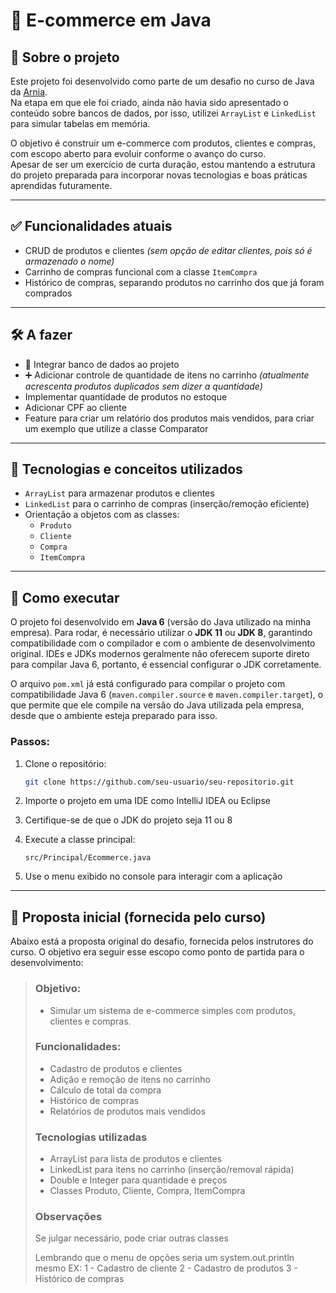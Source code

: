 # 🛒 E-commerce em Java

## 📌 Sobre o projeto

Este projeto foi desenvolvido como parte de um desafio no curso de Java da [Arnia](https://arnia.com.br/).  
Na etapa em que ele foi criado, ainda não havia sido apresentado o conteúdo sobre bancos de dados, por isso, utilizei `ArrayList` e `LinkedList` para simular tabelas em memória.

O objetivo é construir um e-commerce com produtos, clientes e compras, com escopo aberto para evoluir conforme o avanço do curso.  
Apesar de ser um exercício de curta duração, estou mantendo a estrutura do projeto preparada para incorporar novas tecnologias e boas práticas aprendidas futuramente.

---

## ✅ Funcionalidades atuais

- CRUD de produtos e clientes *(sem opção de editar clientes, pois só é armazenado o nome)*
- Carrinho de compras funcional com a classe `ItemCompra`
- Histórico de compras, separando produtos no carrinho dos que já foram comprados

---

## 🛠️ A fazer

- 🔗 Integrar banco de dados ao projeto  
- ➕ Adicionar controle de quantidade de itens no carrinho  *(atualmente acrescenta produtos duplicados sem dizer a quantidade)*
- Implementar quantidade de produtos no estoque
- Adicionar CPF ao cliente
- Feature para criar um relatório dos produtos mais vendidos, para criar um exemplo que utilize a classe Comparator 

---

## 🧪 Tecnologias e conceitos utilizados

- `ArrayList` para armazenar produtos e clientes  
- `LinkedList` para o carrinho de compras (inserção/remoção eficiente)  
- Orientação a objetos com as classes:
  - `Produto`
  - `Cliente`
  - `Compra`
  - `ItemCompra`

---

## 🚀 Como executar

O projeto foi desenvolvido em **Java 6** (versão do Java utilizado na minha empresa). Para rodar, é necessário utilizar o **JDK 11** ou **JDK 8**, garantindo compatibilidade com o compilador e com o ambiente de desenvolvimento original. IDEs e JDKs modernos geralmente não oferecem suporte direto para compilar Java 6, portanto, é essencial configurar o JDK corretamente.

O arquivo `pom.xml` já está configurado para compilar o projeto com compatibilidade Java 6 (`maven.compiler.source` e `maven.compiler.target`), o que permite que ele compile na versão do Java utilizada pela empresa, desde que o ambiente esteja preparado para isso.

### Passos:

1. Clone o repositório:
   ```bash
   git clone https://github.com/seu-usuario/seu-repositorio.git
   ```

2. Importe o projeto em uma IDE como IntelliJ IDEA ou Eclipse  

3. Certifique-se de que o JDK do projeto seja 11 ou 8
   
5. Execute a classe principal:
   ```
   src/Principal/Ecommerce.java
   ```

6. Use o menu exibido no console para interagir com a aplicação

---


## 🧾 Proposta inicial (fornecida pelo curso)

Abaixo está a proposta original do desafio, fornecida pelos instrutores do curso.
O objetivo era seguir esse escopo como ponto de partida para o desenvolvimento:

> ### Objetivo:
> - Simular um sistema de e-commerce simples com produtos, clientes e compras.
> 
> ### Funcionalidades:
> - Cadastro de produtos e clientes
> - Adição e remoção de itens no carrinho
> - Cálculo de total da compra
> - Histórico de compras
> - Relatórios de produtos mais vendidos
> 
> ### Tecnologias utilizadas
> - ArrayList para lista de produtos e clientes
> - LinkedList para itens no carrinho (inserção/removal rápida)
> - Double e Integer para quantidade e preços
> - Classes Produto, Cliente, Compra, ItemCompra
> 
> 
> ### Observações
> Se julgar necessário, pode criar outras classes
> 
> Lembrando que o menu de opções seria um system.out.println mesmo 
> EX:
> 1 - Cadastro de cliente
> 2 - Cadastro de produtos
> 3 - Histórico de compras
